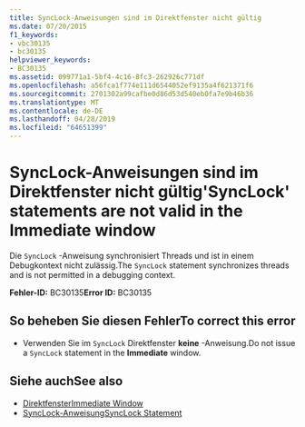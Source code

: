 ```yaml
---
title: SyncLock-Anweisungen sind im Direktfenster nicht gültig
ms.date: 07/20/2015
f1_keywords:
- vbc30135
- bc30135
helpviewer_keywords:
- BC30135
ms.assetid: 099771a1-5bf4-4c16-8fc3-262926c771df
ms.openlocfilehash: a56fca1f774e111d6544052ef9135a4f621371f6
ms.sourcegitcommit: 2701302a99cafbe0d86d53d540eb0fa7e9b46b36
ms.translationtype: MT
ms.contentlocale: de-DE
ms.lasthandoff: 04/28/2019
ms.locfileid: "64651399"
---
```

# <a name="synclock-statements-are-not-valid-in-the-immediate-window"></a><span data-ttu-id="4d75c-102">SyncLock-Anweisungen sind im Direktfenster nicht gültig</span><span class="sxs-lookup"><span data-stu-id="4d75c-102">'SyncLock' statements are not valid in the Immediate window</span></span>
<span data-ttu-id="4d75c-103">Die `SyncLock` -Anweisung synchronisiert Threads und ist in einem Debugkontext nicht zulässig.</span><span class="sxs-lookup"><span data-stu-id="4d75c-103">The `SyncLock` statement synchronizes threads and is not permitted in a debugging context.</span></span>  
  
 <span data-ttu-id="4d75c-104">**Fehler-ID:** BC30135</span><span class="sxs-lookup"><span data-stu-id="4d75c-104">**Error ID:** BC30135</span></span>  
  
## <a name="to-correct-this-error"></a><span data-ttu-id="4d75c-105">So beheben Sie diesen Fehler</span><span class="sxs-lookup"><span data-stu-id="4d75c-105">To correct this error</span></span>  
  
- <span data-ttu-id="4d75c-106">Verwenden Sie im `SyncLock` Direktfenster **keine** -Anweisung.</span><span class="sxs-lookup"><span data-stu-id="4d75c-106">Do not issue a `SyncLock` statement in the **Immediate** window.</span></span>  
  
## <a name="see-also"></a><span data-ttu-id="4d75c-107">Siehe auch</span><span class="sxs-lookup"><span data-stu-id="4d75c-107">See also</span></span>

- [<span data-ttu-id="4d75c-108">Direktfenster</span><span class="sxs-lookup"><span data-stu-id="4d75c-108">Immediate Window</span></span>](/visualstudio/ide/reference/immediate-window)
- [<span data-ttu-id="4d75c-109">SyncLock-Anweisung</span><span class="sxs-lookup"><span data-stu-id="4d75c-109">SyncLock Statement</span></span>](../../visual-basic/language-reference/statements/synclock-statement.md)
